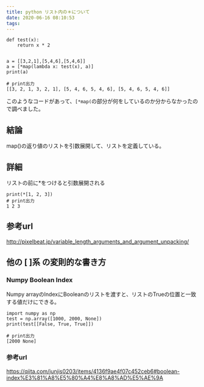 ```yaml
---
title: python リスト内の＊について
date: 2020-06-16 08:10:53
tags:
---
```


```
def test(x):
    return x * 2


a = [[3,2,1],[5,4,6],[5,4,6]]
a = [*map(lambda x: test(x), a)]
print(a)

# print出力
[[3, 2, 1, 3, 2, 1], [5, 4, 6, 5, 4, 6], [5, 4, 6, 5, 4, 6]]
```

このようなコードがあって、`[*map(`の部分が何をしているのか分からなかったので調べました。

## 結論
map()の返り値のリストを引数展開して、リストを定義している。

## 詳細
リストの前に*をつけると引数展開される
```
print(*[1, 2, 3])
# print出力
1 2 3
```

## 参考url
http://pixelbeat.jp/variable_length_arguments_and_argument_unpacking/


## 他の [ ]系 の変則的な書き方
### Numpy Boolean Index

Numpy arrayのIndexにBooleanのリストを渡すと、リストのTrueの位置と一致する値だけにできる。
```
import numpy as np
test = np.array([1000, 2000, None])
print(test[[False, True, True]])

# print出力
[2000 None]
```
### 参考url
https://qiita.com/junjis0203/items/4136f9ae4f07c452ceb6#boolean-index%E3%81%A8%E5%80%A4%E8%A8%AD%E5%AE%9A

